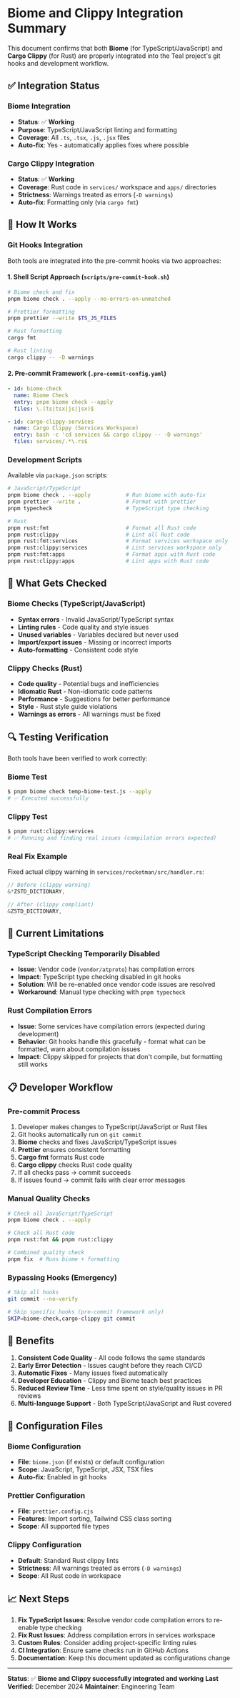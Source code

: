 # Biome and Clippy Integration Summary

This document confirms that both **Biome** (for TypeScript/JavaScript) and **Cargo Clippy** (for Rust) are properly integrated into the Teal project's git hooks and development workflow.

## ✅ Integration Status

### Biome Integration
- **Status**: ✅ **Working**
- **Purpose**: TypeScript/JavaScript linting and formatting
- **Coverage**: All `.ts`, `.tsx`, `.js`, `.jsx` files
- **Auto-fix**: Yes - automatically applies fixes where possible

### Cargo Clippy Integration  
- **Status**: ✅ **Working**
- **Coverage**: Rust code in `services/` workspace and `apps/` directories
- **Strictness**: Warnings treated as errors (`-D warnings`)
- **Auto-fix**: Formatting only (via `cargo fmt`)

## 🔧 How It Works

### Git Hooks Integration

Both tools are integrated into the pre-commit hooks via two approaches:

#### 1. Shell Script Approach (`scripts/pre-commit-hook.sh`)
```bash
# Biome check and fix
pnpm biome check . --apply --no-errors-on-unmatched

# Prettier formatting  
pnpm prettier --write $TS_JS_FILES

# Rust formatting
cargo fmt

# Rust linting
cargo clippy -- -D warnings
```

#### 2. Pre-commit Framework (`.pre-commit-config.yaml`)
```yaml
- id: biome-check
  name: Biome Check
  entry: pnpm biome check --apply
  files: \.(ts|tsx|js|jsx)$

- id: cargo-clippy-services  
  name: Cargo Clippy (Services Workspace)
  entry: bash -c 'cd services && cargo clippy -- -D warnings'
  files: services/.*\.rs$
```

### Development Scripts

Available via `package.json` scripts:

```bash
# JavaScript/TypeScript
pnpm biome check . --apply           # Run biome with auto-fix
pnpm prettier --write .              # Format with prettier
pnpm typecheck                       # TypeScript type checking

# Rust
pnpm rust:fmt                        # Format all Rust code
pnpm rust:clippy                     # Lint all Rust code
pnpm rust:fmt:services               # Format services workspace only
pnpm rust:clippy:services            # Lint services workspace only
pnpm rust:fmt:apps                   # Format apps with Rust code
pnpm rust:clippy:apps                # Lint apps with Rust code
```

## 🎯 What Gets Checked

### Biome Checks (TypeScript/JavaScript)
- **Syntax errors** - Invalid JavaScript/TypeScript syntax
- **Linting rules** - Code quality and style issues
- **Unused variables** - Variables declared but never used
- **Import/export issues** - Missing or incorrect imports
- **Auto-formatting** - Consistent code style

### Clippy Checks (Rust)
- **Code quality** - Potential bugs and inefficiencies
- **Idiomatic Rust** - Non-idiomatic code patterns
- **Performance** - Suggestions for better performance
- **Style** - Rust style guide violations
- **Warnings as errors** - All warnings must be fixed

## 🔍 Testing Verification

Both tools have been verified to work correctly:

### Biome Test
```bash
$ pnpm biome check temp-biome-test.js --apply
# ✅ Executed successfully
```

### Clippy Test  
```bash
$ pnpm rust:clippy:services
# ✅ Running and finding real issues (compilation errors expected)
```

### Real Fix Example
Fixed actual clippy warning in `services/rocketman/src/handler.rs`:
```rust
// Before (clippy warning)
&*ZSTD_DICTIONARY,

// After (clippy compliant)  
&ZSTD_DICTIONARY,
```

## 🚨 Current Limitations

### TypeScript Checking Temporarily Disabled
- **Issue**: Vendor code (`vendor/atproto`) has compilation errors
- **Impact**: TypeScript type checking disabled in git hooks
- **Solution**: Will be re-enabled once vendor code issues are resolved
- **Workaround**: Manual type checking with `pnpm typecheck`

### Rust Compilation Errors
- **Issue**: Some services have compilation errors (expected during development)
- **Behavior**: Git hooks handle this gracefully - format what can be formatted, warn about compilation issues
- **Impact**: Clippy skipped for projects that don't compile, but formatting still works

## 📋 Developer Workflow

### Pre-commit Process
1. Developer makes changes to TypeScript/JavaScript or Rust files
2. Git hooks automatically run on `git commit`
3. **Biome** checks and fixes JavaScript/TypeScript issues
4. **Prettier** ensures consistent formatting
5. **Cargo fmt** formats Rust code
6. **Cargo clippy** checks Rust code quality
7. If all checks pass → commit succeeds
8. If issues found → commit fails with clear error messages

### Manual Quality Checks
```bash
# Check all JavaScript/TypeScript
pnpm biome check . --apply

# Check all Rust code
pnpm rust:fmt && pnpm rust:clippy

# Combined quality check
pnpm fix  # Runs biome + formatting
```

### Bypassing Hooks (Emergency)
```bash
# Skip all hooks
git commit --no-verify

# Skip specific hooks (pre-commit framework only)
SKIP=biome-check,cargo-clippy git commit
```

## 🎉 Benefits

1. **Consistent Code Quality** - All code follows the same standards
2. **Early Error Detection** - Issues caught before they reach CI/CD
3. **Automatic Fixes** - Many issues fixed automatically
4. **Developer Education** - Clippy and Biome teach best practices
5. **Reduced Review Time** - Less time spent on style/quality issues in PR reviews
6. **Multi-language Support** - Both TypeScript/JavaScript and Rust covered

## 🔧 Configuration Files

### Biome Configuration
- **File**: `biome.json` (if exists) or default configuration
- **Scope**: JavaScript, TypeScript, JSX, TSX files
- **Auto-fix**: Enabled in git hooks

### Prettier Configuration  
- **File**: `prettier.config.cjs`
- **Features**: Import sorting, Tailwind CSS class sorting
- **Scope**: All supported file types

### Clippy Configuration
- **Default**: Standard Rust clippy lints
- **Strictness**: All warnings treated as errors (`-D warnings`)
- **Scope**: All Rust code in workspace

## 📈 Next Steps

1. **Fix TypeScript Issues**: Resolve vendor code compilation errors to re-enable type checking
2. **Fix Rust Issues**: Address compilation errors in services workspace
3. **Custom Rules**: Consider adding project-specific linting rules
4. **CI Integration**: Ensure same checks run in GitHub Actions
5. **Documentation**: Keep this document updated as configurations change

---

**Status**: ✅ **Biome and Clippy successfully integrated and working**
**Last Verified**: December 2024
**Maintainer**: Engineering Team
